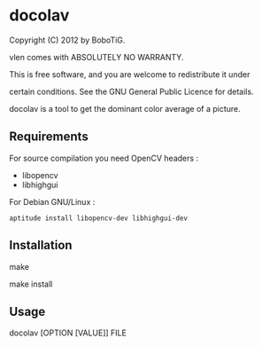 
docolav
=======

Copyright (C) 2012 by BoboTiG.
 
vlen comes with ABSOLUTELY NO WARRANTY.

This is free software, and you are welcome to redistribute it under 

certain conditions. See the GNU General Public Licence for details.


docolav is a tool to get the dominant color average of a picture.


Requirements
------------

For source compilation you need OpenCV headers :

* libopencv
* libhighgui

For Debian GNU/Linux :

	aptitude install libopencv-dev libhighgui-dev



Installation
------------

make

make install


Usage
-----

docolav [OPTION [VALUE]] FILE
